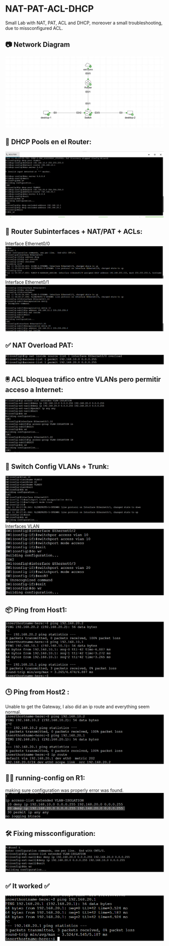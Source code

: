 # NAT-PAT-ACL-DHCP
Small Lab with NAT, PAT, ACL and DHCP, moreover a small troubleshooting, due to missconfigured ACL. 
## 📷 Network Diagram
![Network Topology](TOPOLOGY.png) 

## 📄 DHCP Pools en el Router:
![Network Topology](0-DHCP-POOLS-R1.png) 

## 📝 Router Subinterfaces + NAT/PAT + ACLs:
Interface Ethernet0/0
![Network Topology](1-ETH0-0-CON-EXTERNAL-NOSHUT.png) 
Interface Ethernet0/1 
![Network Topology](2-ETH0-1-NOSHUT.png) 

## ✅ NAT Overload PAT:
![Network Topology](3-NAT-OVERLOAD.png)

## 🖲️ ACL bloquea tráfico entre VLANs pero permitir acceso a Internet:
![Network Topology](4-ACL-BLOCK-VLANS.png)

## 🧬 Switch Config VLANs + Trunk:
![Network Topology](5-VLAN,CREATION.TRUNKING%20MODE.png)
Interfaces VLAN 
![Network Topology](6-INTERFACES-ACCESS-VLANS.png)

## 📦 Ping from Host1:
![Network Topology](7-DESKTOP1-PINGS.png) 

## 🕒 Ping from Host2 :
Unable to get the Gateway, I also did an ip route and everything seem normal.
![Network Topology](8-Unable-to-reach-gateway.png)

## 👨‍💻 running-config on R1:
making sure configuration was properly error was found.
![Network Topology](9-ERROR-FOUND.png)

## 🛠️ Fixing missconfiguration:
![Network Topology](10-SOLIUTION.png)

## ✅ It worked ✅ 
![Network Topology](11-REASURING.png)

